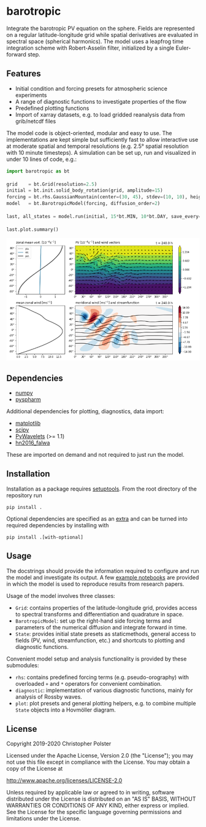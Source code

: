 # barotropic

Integrate the barotropic PV equation on the sphere.
Fields are represented on a regular latitude-longitude grid while spatial derivatives are evaluated in spectral space (spherical harmonics).
The model uses a leapfrog time integration scheme with Robert-Asselin filter, initialized by a single Euler-forward step.


## Features

- Initial condition and forcing presets for atmospheric science experiments
- A range of diagnostic functions to investigate properties of the flow
- Predefined plotting functions
- Import of xarray datasets, e.g. to load gridded reanalysis data from grib/netcdf files

The model code is object-oriented, modular and easy to use.
The implementations are kept simple but sufficiently fast to allow interactive use at moderate spatial and temporal resolutions (e.g. 2.5° spatial resolution with 10 minute timesteps).
A simulation can be set up, run and visualized in under 10 lines of code, e.g.:

```python
import barotropic as bt

grid    = bt.Grid(resolution=2.5)
initial = bt.init.solid_body_rotation(grid, amplitude=15)
forcing = bt.rhs.GaussianMountain(center=(30, 45), stdev=(10, 10), height=2000)
model   = bt.BarotropicModel(forcing, diffusion_order=2)

last, all_states = model.run(initial, 15*bt.MIN, 10*bt.DAY, save_every=6*bt.HOUR)

last.plot.summary()
```

![example of the summary plot preset](examples/example-summary-plot.png)


## Dependencies

- [numpy](https://github.com/numpy/numpy)
- [pyspharm](https://github.com/jswhit/pyspharm)

Additional dependencies for plotting, diagnostics, data import:

- [matplotlib](https://github.com/matplotlib/matplotlib)
- [scipy](https://github.com/scipy/scipy)
- [PyWavelets](https://github.com/PyWavelets/pywt) (>= 1.1)
- [hn2016_falwa](https://github.com/csyhuang/hn2016_falwa)

These are imported on demand and not required to just run the model.


## Installation

Installation as a package requires [setuptools](https://pypi.org/project/setuptools/).
From the root directory of the repository run

    pip install .

Optional dependencies are specified as an [extra](https://setuptools.readthedocs.io/en/latest/setuptools.html#declaring-extras-optional-features-with-their-own-dependencies) and can be turned into required dependencies by installing with

    pip install .[with-optional]


## Usage

The docstrings should provide the information required to configure and run the model and investigate its output.
A few [example notebooks](examples) are provided in which the model is used to reproduce results from research papers.

Usage of the model involves three classes:

- `Grid`: contains properties of the latitude-longitude grid, provides access to spectral transforms and differentiation and quadrature in space.
- `BarotropicModel`: set up the right-hand side forcing terms and parameters of the numerical diffusion and integrate forward in time.
- `State`: provides initial state presets as staticmethods, general access to fields (PV, wind, streamfunction, etc.) and shortcuts to plotting and diagnostic functions.

Convenient model setup and analysis functionality is provided by these submodules:

- `rhs`: contains predefined forcing terms (e.g. pseudo-orography) with overloaded `+` and `*` operators for convenient combination.
- `diagnostic`: implementation of various diagnostic functions, mainly for analysis of Rossby waves.
- `plot`: plot presets and general plotting helpers, e.g. to combine multiple `State` objects into a Hovmöller diagram.


## License

Copyright 2019-2020 Christopher Polster

Licensed under the Apache License, Version 2.0 (the "License");
you may not use this file except in compliance with the License.
You may obtain a copy of the License at

http://www.apache.org/licenses/LICENSE-2.0

Unless required by applicable law or agreed to in writing, software
distributed under the License is distributed on an "AS IS" BASIS,
WITHOUT WARRANTIES OR CONDITIONS OF ANY KIND, either express or implied.
See the License for the specific language governing permissions and
limitations under the License.


